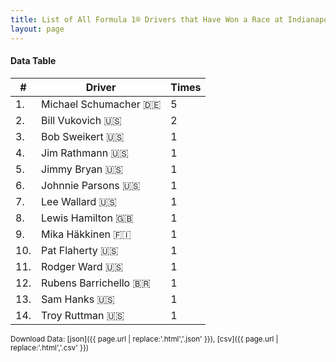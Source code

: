 ```yaml
---
title: List of All Formula 1® Drivers that Have Won a Race at Indianapolis Motor Speedway
layout: page
---
```


<canvas id="chart" width="400" height="180"></canvas>
<script>
var data = {
    "datasets": [
        {
            "backgroundColor": "#f3a935",
            "borderColor": "#f68639",
            "borderWidth": 1,
            "data": [
                5.0,
                2.0,
                1.0,
                1.0,
                1.0,
                1.0,
                1.0,
                1.0,
                1.0,
                1.0,
                1.0,
                1.0,
                1.0,
                1.0
            ],
            "label": "Times"
        }
    ],
    "labels": [
        "Michael Schumacher",
        "Bill Vukovich",
        "Bob Sweikert",
        "Jim Rathmann",
        "Jimmy Bryan",
        "Johnnie Parsons",
        "Lee Wallard",
        "Lewis Hamilton",
        "Mika Häkkinen",
        "Pat Flaherty",
        "Rodger Ward",
        "Rubens Barrichello",
        "Sam Hanks",
        "Troy Ruttman"
    ]
};
var options = {
  legend: {
    display: false
  },
  scales: {
    xAxes: [{
      ticks: {
        beginAtZero: true,
        maxRotation: 180,
        display: window.innerWidth > 800
      }
    }],
    yAxes: [{
      ticks: {
        beginAtZero: true
      }
    }]
  },
  onResize: function(chart, size) {
    chart.options.scales.xAxes[0].ticks.display = size.width > 800;
  }
};
new Chart("chart", {
    data: data,
    type: 'bar',
    options: options
});
</script>



#### Data Table

| # | Driver | Times |
|--|--|--|
| 1. | Michael Schumacher 🇩🇪 | 5 |
| 2. | Bill Vukovich 🇺🇸 | 2 |
| 3. | Bob Sweikert 🇺🇸 | 1 |
| 4. | Jim Rathmann 🇺🇸 | 1 |
| 5. | Jimmy Bryan 🇺🇸 | 1 |
| 6. | Johnnie Parsons 🇺🇸 | 1 |
| 7. | Lee Wallard 🇺🇸 | 1 |
| 8. | Lewis Hamilton 🇬🇧 | 1 |
| 9. | Mika Häkkinen 🇫🇮 | 1 |
| 10. | Pat Flaherty 🇺🇸 | 1 |
| 11. | Rodger Ward 🇺🇸 | 1 |
| 12. | Rubens Barrichello 🇧🇷 | 1 |
| 13. | Sam Hanks 🇺🇸 | 1 |
| 14. | Troy Ruttman 🇺🇸 | 1 |

<small>Download Data: [json]({{ page.url | replace:'.html','.json' }}), [csv]({{ page.url | replace:'.html','.csv' }})</small>
